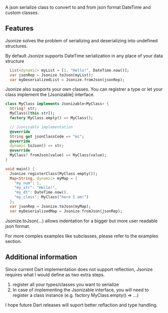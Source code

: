 A json serialize class to convert to and from json format DateTime and custom classes.

## Features
Jsonize solves the problem of serializing and deserializing into undefined structures.

By default Jsonize supports DateTime serialization in any place of your data structure
```dart
  List<dynamic> myList = [1, "Hello!", DateTime.now()];
  var jsonRep = Jsonize.toJson(myList);
  var myDeserializedList = Jsonize.fromJson(jsonRep);
```

Jsonize also supports your own classes. You can registrer a type or let your class implement the [Jsonizable] interface.
```dart
class MyClass implements Jsonizable<MyClass> {
  String? str;
  MyClass([this.str]);
  factory MyClass.empty() => MyClass();

  // Jsonizable implementation
  @override
  String get jsonClassCode => "mc";
  @override
  dynamic toJson() => str;
  @override
  MyClass? fromJson(value) => MyClass(value);
}

void main() {
  Jsonize.registerClass(MyClass.empty());
  Map<String, dynamic> myMap = {
    "my_num": 1,
    "my_str": "Hello!",
    "my_dt": DateTime.now(),
    "my_class": MyClass("here I am!")
  };
  var jsonRep = Jsonize.toJson(myMap);
  var myDeserializedMap = Jsonize.fromJson(jsonRep);
```

Jsonize.toJson(...) allows indentation for a bigger but more user readable json format.

For more comples examples like subclasses, please refer to the examples section.

## Additional information

Since current Dart implementation does not support reflection, Jsonize requires what I would define as two extra steps.
1. register all your types/classes you want to serialize
2. In case of implementing the Jsonizable interface, you will need to register a class instance (e.g. factory MyClass.empty() => ...)

I hope future Dart releases will suport better reflaction and type handling.